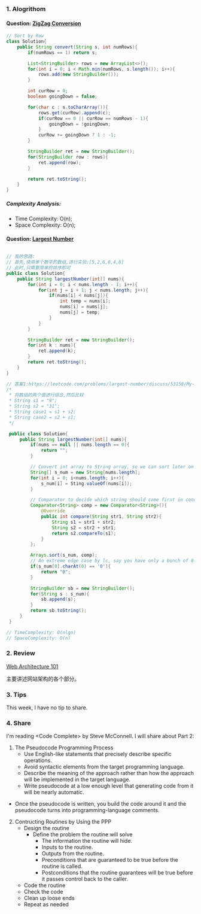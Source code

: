 ### 1. Alogrithom
#### Question: [ZigZag Conversion](https://leetcode.com/problems/zigzag-conversion/description/)

```java
// Sort by Row
class Solution{
    public String convert(String s, int numRows){
        if(numRows == 1) return s;

        List<StringBuilder> rows = new ArrayList<>();
        for(int i = 0; i < Math.min(numRows, s.length()); i++){
            rows.add(new StringBuilder());
        }

        int curRow = 0;
        boolean goingDown = false;

        for(char c : s.toCharArray()){
            rows.get(curRow).append(c);
            if(curRow == 0 || curRow == numRows - 1){
                goingDown = !goingDown;
            }
            curRow += goingDown ? 1 : -1;
        }

        StringBuilder ret = new StringBuilder();
        for(StringBuilder row : rows){
            ret.append(row);
        }

        return ret.toString();
    }
}
```

##### Complexity Analysis:
- Time Complexity: O(n);
- Space Complexity: O(n);

#### Question: [Largest Number](https://leetcode.com/problems/largest-number/description/)

```java

// 我的思路:
// 首先,使用单个数字的数组,进行实验:[5,2,6,0,4,8]
// 此时,只需要简单的排序即可
public class Solution{
    public String largestNumber(int[] nums){
        for(int i = 0; i < nums.length - 1; i++){
            for(int j = i + 1; j < nums.length; j++){
                if(nums[i] < nums[j]){
                    int temp = nums[i];
                    nums[i] = nums[j];
                    nums[j] = temp;
                }
            }
        }

        StringBuilder ret = new StringBuilder();
        for(int k : nums){
            ret.append(k);
        }
        return ret.toString();
    }
}

// 答案1:https://leetcode.com/problems/largest-number/discuss/53158/My-Java-Solution-to-share
/*
 * 将数组的两个值进行组合,然后比较
 * String s1 = "9";
 * String s2 = "31";
 * String case1 = s1 + s2;
 * String case2 = s2 + s1;
 */

 public class Solution{
     public String largestNumber(int[] nums){
         if(nums == null || nums.length == 0){
             return "";
         }

         // Convert int array to String array, so we can sort later on
         String[] s_num = new String[nums.length];
         for(int i = 0; i<nums.length; i++){
             s_num[i] = Sting.valueOf(nums[i]);
         }

         // Comparator to decide which string should come first in concatenation
         Comparator<String> comp = new Comparator<String>(){
             @Override
             public int compare(String str1, String str2){
                 String s1 = str1 + str2;
                 String s2 = str2 + str1;
                 return s2.compareTo(s1);
             }
         };

         Arrays.sort(s_num, comp);
         // An extreme edge case by lc, say you have only a bunch of 0 in your int array
         if(s_num[0].charAt(0) == '0'){
             return "0";
         }

         StringBuilder sb = new StringBuilder();
         for(String s : s_num){
             sb.append(s);
         }
         return sb.toString();
     }
 }

// TimeComplexity: O(nlgn)
// SpaceComplexity: O(n)

```

### 2. Review

[Web Architecture 101](https://engineering.videoblocks.com/web-architecture-101-a3224e126947)

主要讲述网站架构的各个部分。


### 3. Tips
This week, I have no tip to share.

### 4. Share

I'm reading \<Code Complete\> by Steve McConnell.
I will share about Part 2:
 1. The Pseudocode Programming Process
    - Use English-like statements that precisely describe specific operations.
    - Avoid syntactic elements from the target programming language.
    - Describe the meaning of the approach rather than how the approach will be implemented in the target language.
    - Write pseudocode at a low enough level that generating code from it will be nearly automatic.

- Once the pseudocode is written, you build the code around it and the pseudocode turns into programming-language comments.

2. Contructing Routines by Using the PPP
    - Design the routine
        - Define the problem the routine will solve
            - The information the routine will hide.
            - Inputs to the routine.
            - Outputs from the routine.
            - Preconditions that are guaranteed to be true before the routine is called.
            - Postconditions that the routine guarantees will be true before it passes control back to the caller.
    - Code the routine
    - Check the code
    - Clean up loose ends
    - Repeat as needed


<br/>
